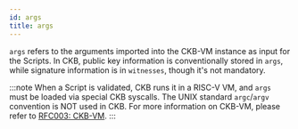```yaml
---
id: args
title: args
---
```


`args` refers to the arguments imported into the CKB-VM instance as input for the Scripts. In CKB, public key information is conventionally stored in `args`, while signature information is in `witnesses`, though it's not mandatory.

:::note
When a Script is validated, CKB runs it in a RISC-V VM, and `args` must be loaded via special CKB syscalls. The UNIX standard `argc`/`argv` convention is NOT used in CKB. For more information on CKB-VM, please refer to [RFC003: CKB-VM](https://github.com/nervosnetwork/rfcs/blob/master/rfcs/0003-ckb-vm/0003-ckb-vm.md).
:::
